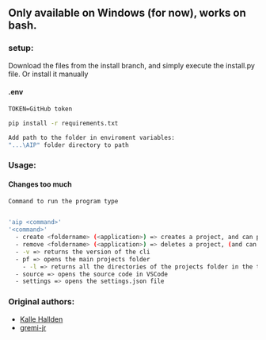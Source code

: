 ## Only available on Windows (for now), works on bash.

### setup:
Download the files from the install branch, and simply execute the install.py file.
Or install it manually

#### .env

```txt
TOKEN=GitHub token
```

```bash
pip install -r requirements.txt

Add path to the folder in enviroment variables:
"...\AIP" folder directory to path
```

### Usage:
#### Changes too much

```bash
Command to run the program type


'aip <command>'
'<command>'
  - create <foldername> (<application>) => creates a project, and can push on GitHub
  - remove <foldername> (<application>) => deletes a project, (and can delete on GitHub, not yet available)
  - -v => returns the version of the cli
  - pf => opens the main projects folder
    - -l => returns all the directories of the projects folder in the terminal.
  - source => opens the source code in VSCode
  - settings => opens the settings.json file
```

### Original authors:

- [Kalle Hallden](https://github.com/KalleHallden)
- [gremi-jr](https://github.com/gremi-jr)
